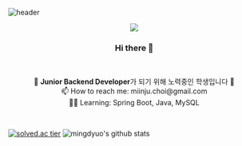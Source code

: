 ![header](https://capsule-render.vercel.app/api?type=soft&color=auto&height=100&section=header&text=MinjuChoi&fontSize=70&animation=twinkling&fontAlignY=55)

<p align="center">
  <a href="https://hits.seeyoufarm.com"><img src="https://hits.seeyoufarm.com/api/count/incr/badge.svg?url=https%3A%2F%2Fgithub.com%2Fmingdyuo&count_bg=%23D7A1FF&title_bg=%235B3A77&icon=github.svg&icon_color=%23E7E7E7&title=hits&edge_flat=false"/></a>
</p>


<h3 align="center"> Hi there 👋 </h3>

<br>

<p align="center">
🌱 <strong>Junior Backend Developer</strong>가 되기 위해 노력중인 학생입니다 🤸
<br>
📫 How to reach me: miinju.choi@gmail.com
<br>
💪🏻 Learning: Spring Boot, Java, MySQL
</p>

<br>

[![solved.ac tier](http://mazassumnida.wtf/api/generate_badge?boj=phera5432)](https://solved.ac/phera5432) ![mingdyuo's github stats](https://github-readme-stats.vercel.app/api?username=mingdyuo&show_icons=true)


<!--
<br>
🛠 Stack: C/C++, Dart(flutter), 
- 🔭 I’m currently working on ...
- 🌱 I’m currently learning ...
- 👯 I’m looking to collaborate on ...
- 🤔 I’m looking for help with ...
- 💬 Ask me about ...
- 📫 How to reach me: ...
- 😄 Pronouns: ...
- ⚡ Fun fact: ...
-->
